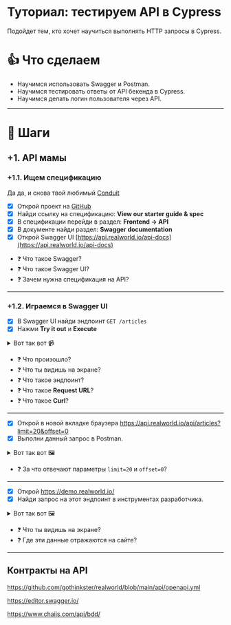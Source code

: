 # Туториал: тестируем API в Cypress

Подойдет тем, кто хочет научиться выполнять HTTP запросы в Cypress.

# 👍 Что сделаем

* Научимся использовать Swagger и Postman.
* Научимся тестировать ответы от API бекенда в Cypress.
* Научимся делать логин пользователя через API.

***

# 🔢 Шаги

## +1. API мамы

### +1.1. Ищем спецификацию

Да да, и снова твой любимый [Conduit](https://demo.realworld.io/)

- [x] Открой проект на [GitHub](https://github.com/gothinkster/realworld)
- [x] Найди ссылку на спецификацию: **View our starter guide & spec**
- [x] В спецификации перейди в раздел: **Frontend → API**
- [x] В документе найди раздел: **Swagger documentation**
- [x] Открой Swagger UI [https://api.realworld.io/api-docs](https://api.realworld.io/api-docs)

* ❓ Что такое Swagger?
* ❓ Что такое Swagger UI?
* ❓ Зачем нужна спецификация на API?

***

### +1.2. Играемся в Swagger UI

- [x] В Swagger UI найди эндпоинт `GET /articles`
- [x] Нажми **Try it out** и **Execute**

<details>
  <summary>Вот так вот 📹</summary>

<img class="cornered" alt="Как использовать Swagger" 
     width="800" height="354" src="assets/test_api/try_swagger_ui.gif">
</details>

* ❓ Что произошло?
* ❓ Что ты видишь на экране?
* ❓ Что такое эндпоинт?
* ❓ Что такое **Request URL**?
* ❓ Что такое **Curl**?

***

- [x] Открой в новой вкладке браузера https://api.realworld.io/api/articles?limit=20&offset=0
- [x] Выполни данный запрос в Postman.

<details>
  <summary>Вот так вот 🖼️</summary>

<img class="cornered" alt="GET запрос в Postman" 
     width="800" height="637" src="assets/test_api/xhr_in_postman.png">

</details>

* ❓ За что отвечают параметры `limit=20` и `offset=0`?

***

- [x] Открой https://demo.realworld.io/
- [x] Найди запрос на этот эндпоинт в инструментах разработчика.

<details>
  <summary>Вот так вот 🖼️</summary>

<img class="cornered" alt="XHR запрос в Dev Tools" 
     width="800" height="361" src="assets/test_api/xhr_in_dev_tools.png">

</details>

* ❓ Что ты видишь на экране?
* ❓ Где эти данные отражаются на сайте?

***

## Контракты на API

https://github.com/gothinkster/realworld/blob/main/api/openapi.yml

https://editor.swagger.io/

https://www.chaijs.com/api/bdd/


